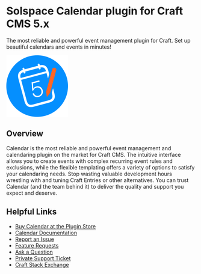 # Solspace Calendar plugin for Craft CMS 5.x

The most reliable and powerful event management plugin for Craft. Set up beautiful calendars and events in minutes!

![Screenshot](packages/plugin/src/icon.svg)

## Overview

Calendar is the most reliable and powerful event management and calendaring plugin on the market for Craft CMS. The intuitive interface allows you to create events with complex recurring event rules and exclusions, while the flexible templating offers a variety of options to satisfy your calendaring needs. Stop wasting valuable development hours wrestling with and tuning Craft Entries or other alternatives. You can trust Calendar (and the team behind it) to deliver the quality and support you expect and deserve.

## Helpful Links

- [Buy Calendar at the Plugin Store](https://plugins.craftcms.com/calendar)
- [Calendar Documentation](https://docs.solspace.com/craft/calendar/v5/)
- [Report an Issue](https://github.com/solspace/craft-calendar/issues)
- [Feature Requests](https://github.com/solspace/craft-calendar/discussions)
- [Ask a Question](https://github.com/solspace/craft-calendar/discussions)
- [Private Support Ticket](https://docs.solspace.com/support/)
- [Craft Stack Exchange](https://craftcms.stackexchange.com/questions/tagged/solspace)
